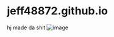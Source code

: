 # jeff48872.github.io
hj made da shit
![image](https://user-images.githubusercontent.com/112918697/196330828-32fe9647-1b46-4acc-868f-858b2555faf9.png)
